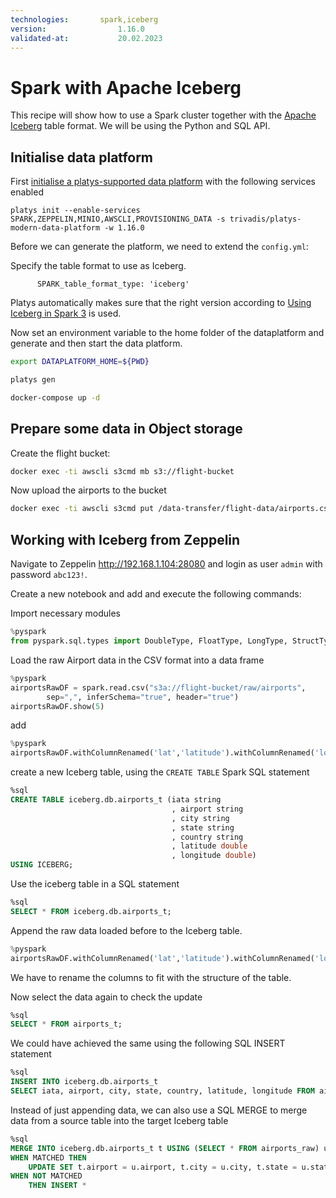 ```yaml
---
technologies:       spark,iceberg
version:				1.16.0
validated-at:			20.02.2023
---
```


# Spark with Apache Iceberg

This recipe will show how to use a Spark cluster together with the [Apache Iceberg](https://iceberg.apache.org) table format. We will be using the Python and SQL API.

## Initialise data platform

First [initialise a platys-supported data platform](../documentation/getting-started) with the following services enabled

```
platys init --enable-services SPARK,ZEPPELIN,MINIO,AWSCLI,PROVISIONING_DATA -s trivadis/platys-modern-data-platform -w 1.16.0
```

Before we can generate the platform, we need to extend the `config.yml`:

Specify the table format to use as Iceberg.

```
      SPARK_table_format_type: 'iceberg'
```

Platys automatically makes sure that the right version according to [Using Iceberg in Spark 3](https://iceberg.apache.org/docs/latest/getting-started/#using-iceberg-in-spark-3) is used.

Now set an environment variable to the home folder of the dataplatform and generate and then start the data platform.

```bash
export DATAPLATFORM_HOME=${PWD}

platys gen

docker-compose up -d
```

## Prepare some data in Object storage

Create the flight bucket:

```bash
docker exec -ti awscli s3cmd mb s3://flight-bucket
```

Now upload the airports to the bucket

```bash
docker exec -ti awscli s3cmd put /data-transfer/flight-data/airports.csv s3://flight-bucket/raw/airports/airports.csv
```

## Working with Iceberg from Zeppelin

Navigate to Zeppelin <http://192.168.1.104:28080> and login as user `admin` with password `abc123!`.

Create a new notebook and add and execute the following commands:

Import necessary modules 

```python
%pyspark
from pyspark.sql.types import DoubleType, FloatType, LongType, StructType,StructField, StringType
```

Load the raw Airport data in the CSV format into a data frame

```python
%pyspark
airportsRawDF = spark.read.csv("s3a://flight-bucket/raw/airports", 
        sep=",", inferSchema="true", header="true")
airportsRawDF.show(5)
```

add 

```python
%pyspark
airportsRawDF.withColumnRenamed('lat','latitude').withColumnRenamed('long','longitude').createOrReplaceTempView("airports_raw")
```

create a new Iceberg table, using the `CREATE TABLE` Spark SQL statement 

```sql
%sql
CREATE TABLE iceberg.db.airports_t (iata string
									, airport string
									, city string
									, state string
									, country string
									, latitude double
									, longitude double)
USING ICEBERG;
```
Use the iceberg table in a SQL statement

```sql
%sql
SELECT * FROM iceberg.db.airports_t;
```

Append the raw data loaded before to the Iceberg table.

```python
%pyspark
airportsRawDF.withColumnRenamed('lat','latitude').withColumnRenamed('long','longitude').writeTo("iceberg.db.airports_t").append()
```

We have to rename the columns to fit with the structure of the table. 

Now select the data again to check the update

```sql
%sql
SELECT * FROM airports_t;
```

We could have achieved the same using the following SQL INSERT statement

```sql
%sql
INSERT INTO iceberg.db.airports_t 
SELECT iata, airport, city, state, country, latitude, longitude FROM airports_raw;
```

Instead of just appending data, we can also use a SQL MERGE to merge data from a source table into the target Iceberg table

```sql
%sql
MERGE INTO iceberg.db.airports_t t USING (SELECT * FROM airports_raw) u ON u.iata = t.iata
WHEN MATCHED THEN
    UPDATE SET t.airport = u.airport, t.city = u.city, t.state = u.state, t.country = u.country, t.latitude = u.latitude, t.longitude = u.longitude
WHEN NOT MATCHED
    THEN INSERT *
```    
